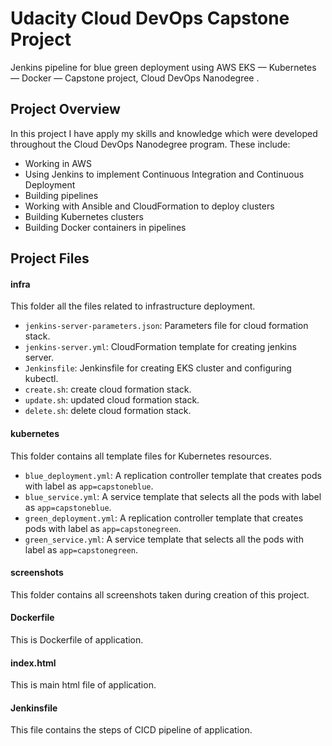 # Udacity Cloud DevOps Capstone Project

Jenkins pipeline for blue green deployment using AWS EKS — Kubernetes — Docker — Capstone project, Cloud DevOps Nanodegree .

## Project Overview

In this project I have apply my skills and knowledge which were developed throughout the Cloud DevOps Nanodegree program. These include:

-   Working in AWS
-   Using Jenkins to implement Continuous Integration and Continuous Deployment
-   Building pipelines
-   Working with Ansible and CloudFormation to deploy clusters
-   Building Kubernetes clusters
-   Building Docker containers in pipelines


## Project Files

#### infra

This folder all the files related to infrastructure deployment.

-   `jenkins-server-parameters.json`: Parameters file for cloud formation stack.
-   `jenkins-server.yml`: CloudFormation template for creating jenkins server.
-   `Jenkinsfile`: Jenkinsfile for creating EKS cluster and configuring kubectl.
-   `create.sh`: create cloud formation stack.
-   `update.sh`: updated cloud formation stack.
-   `delete.sh`: delete cloud formation stack.


#### kubernetes

This folder contains all template files for Kubernetes resources.

-   `blue_deployment.yml`: A replication controller template that creates pods with label as `app=capstoneblue`.
-   `blue_service.yml`: A service template that selects all the pods with label as `app=capstoneblue`.
-   `green_deployment.yml`: A replication controller template that creates pods with label as `app=capstonegreen`.
-   `green_service.yml`: A service template that selects all the pods with label as `app=capstonegreen`.

#### screenshots

This folder contains all screenshots taken during creation of this project.

#### Dockerfile

This is Dockerfile of application.

#### index.html

This is main html file of application.

#### Jenkinsfile

This file contains the steps of CICD pipeline of application.

